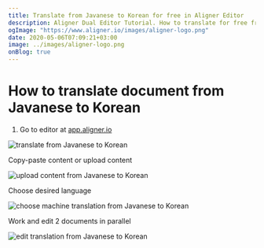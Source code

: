 ```yaml
---
title: Translate from Javanese to Korean for free in Aligner Editor
description: Aligner Dual Editor Tutorial. How to translate for free from Javanese to Korean. Aligner is multilingual document management platform. 
ogImage: "https://www.aligner.io/images/aligner-logo.png"
date: 2020-05-06T07:09:21+03:00
image: ../images/aligner-logo.png
onBlog: true
---
```


# How to translate document from Javanese to Korean

1. Go to editor at [app.aligner.io](https://app.aligner.io "Aligner App web page")

![translate from Javanese to Korean](../aligner-blank-editor.png "translate from Javanese to Korean")

Copy-paste content or upload content

![upload content from Javanese to Korean](../aligner-uploaded-document.png "upload content from Javanese to Korean")

Choose desired language

![choose machine translation from Javanese to Korean](../aligner-language-dropdown.png "choose machine translation from Javanese to Korean")

Work and edit 2 documents in parallel

![edit translation from Javanese to Korean](../aligner-double-sitded-editor.png "edit translation from Javanese to Korean")

